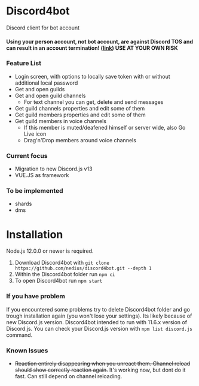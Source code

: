 # Discord4bot

Discord client for bot account

#### Using your person account, not bot account, are against Discord TOS and can result in an account termination! ([link](https://support.discordapp.com/hc/en-us/articles/115002192352-Automated-user-accounts-self-bots-)) USE AT YOUR OWN RISK

### Feature List

* Login screen, with options to locally save token with or without additional local password
* Get and open guilds
* Get and open guild channels
  * For text channel you can get, delete and send messages
* Get guild channels properties and edit some of them
* Get guild members properties and edit some of them
* Get guild members in voice channels
  * If this member is muted/deafened himself or server wide, also Go Live icon
  * Drag'n'Drop members around voice channels

### Current focus

* Migration to new Discord.js v13
* VUE.JS as framework

### To be implemented

* shards
* dms

# Installation

Node.js 12.0.0 or newer is required.

1. Download Discord4bot with `git clone https://github.com/nedius/discord4bot.git --depth 1`
2. Within the Discord4bot folder run `npm ci`
3. To open Discord4bot run `npm start`

### If you have problem

If you encountered some problems try to delete Discord4bot folder and go trough installation again (you won't lose your settings). Its likely because of new Discord.js version. Discord4bot intended to run with 11.6.x version of Discord.js. You can check your Discord.js version with `npm list discord.js` command.

### Known Issues

* ~~Reaction entirely disappearing when you unreact them. Channel reload should show correctly reaction again.~~ It's working now, but dont do it fast. Can still depend on channel reloading.
